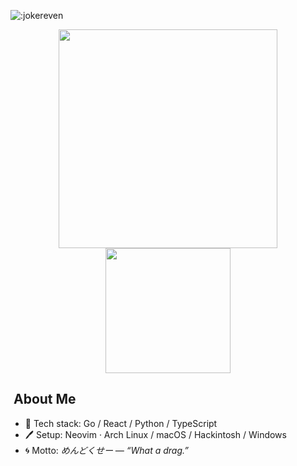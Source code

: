 ![:jokereven](https://count.getloli.com/@:jokereven?theme=booru-ve)

<div align="center">
  <img src="https://spotify-github-profile.kittinanx.com/api/view.svg?uid=31yd36afueznbf5jzxs7kifn73wu&cover_image=false&theme=default&show_offline=true&background_color=121212&interchange=true&bar_color_cover=true" width="350"/>
  <br>
  <img src="https://wakatime.com/badge/user/eada5769-12fd-41f7-af3d-65254494dce1.svg" width="200"/>
</div>

## ​​​ About Me
- 🔨 Tech stack: Go / React / Python / TypeScript
- 🖊️ Setup: Neovim · Arch Linux / macOS / Hackintosh / Windows
- 🌀 Motto: *めんどくせー — “What a drag.”*

